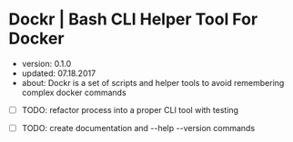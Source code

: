 # Dockr | Bash CLI Helper Tool For Docker #

- version: 0.1.0 
- updated: 07.18.2017
- about: Dockr is a set of scripts and helper tools to avoid remembering complex docker commands
- [ ] TODO: refactor process into a proper CLI tool with testing
- [ ] TODO: create documentation and --help --version commands

